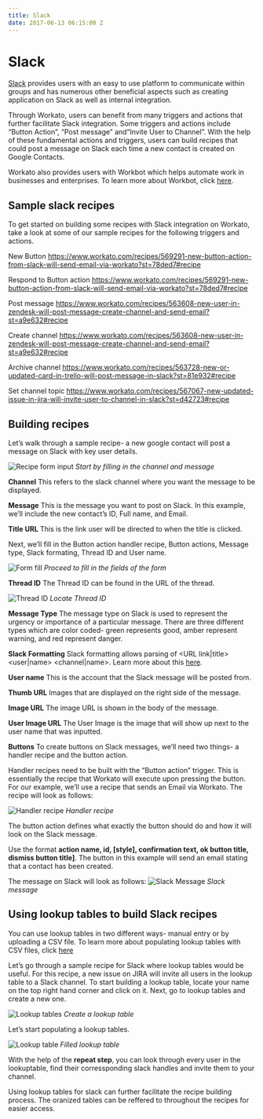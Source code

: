```yaml
---
title: Slack
date: 2017-06-13 06:15:00 Z
---
```

 
# Slack

[Slack](https://api.slack.com) provides users with an easy to use platform to communicate within groups and has numerous other beneficial aspects such as creating application on Slack as well as internal integration. 

Through Workato, users can benefit from many triggers and actions that further facilitate Slack integration. Some triggers and actions include “Button Action”, “Post message” and“Invite User to Channel”. With the help of these fundamental actions and triggers, users can build recipes that could post a message on Slack each time a new contact is created on Google Contacts.

Workato also provides users with Workbot which helps automate work in businesses and enterprises. To learn more about Workbot, click [here](https://www.workato.com/workbot-slack). 

## Sample slack recipes

To get started on building some recipes with Slack integration on Workato, take a look at some of our sample recipes for the following triggers and actions.

New Button
https://www.workato.com/recipes/569291-new-button-action-from-slack-will-send-email-via-workato?st=78ded7#recipe

Respond to Button action
https://www.workato.com/recipes/569291-new-button-action-from-slack-will-send-email-via-workato?st=78ded7#recipe

Post message
https://www.workato.com/recipes/563608-new-user-in-zendesk-will-post-message-create-channel-and-send-email?st=a9e632#recipe

Create channel
https://www.workato.com/recipes/563608-new-user-in-zendesk-will-post-message-create-channel-and-send-email?st=a9e632#recipe

Archive channel
https://www.workato.com/recipes/563728-new-or-updated-card-in-trello-will-post-message-in-slack?st=81e932#recipe

Set channel topic
https://www.workato.com/recipes/567067-new-updated-issue-in-jira-will-invite-user-to-channel-in-slack?st=d42723#recipe

## Building recipes

Let’s walk through a sample recipe- a new google contact will post a message on Slack with key user details. 

![Recipe form input](/assets/images/connectors/slack/input-boxes-msg.png)
*Start by filling in the channel and message*

**Channel**
This refers to the slack channel where you want the message to be displayed. 

**Message**
This is the message you want to post on Slack. In this example, we’ll include the new contact’s ID, Full name, and Email.

**Title URL**
This is the link user will be directed to when the title is clicked. 
 

Next, we’ll fill in the Button action handler recipe, Button actions, Message type, Slack formating, Thread ID and User name. 

![Form fill](/assets/images/connectors/slack/button-input.png)
*Proceed to fill in the fields of the form*

**Thread ID**
The Thread ID can be found in the URL of the thread. 

![Thread ID](/assets/images/connectors/slack/thread-id.png)
*Locate Thread ID*

**Message Type**
The message type on Slack is used to represent the urgency or importance of a particular message. There are three different types which are color coded- green represents good, amber represent warning, and red represent danger. 

**Slack Formatting**
Slack formatting allows parsing of <URL link|title> <user|name> <channel|name>. Learn more about this [here](https://api.slack.com/docs/message-formatting).

**User name**
This is the account that the Slack message will be posted from. 

**Thumb URL**
Images that are displayed on the right side of the message.

**Image URL**
The image URL is shown in the body of the message. 

**User Image URL**
The User Image is the image that will show up next to the user name that was inputted.

**Buttons**
To create buttons on Slack messages, we’ll need two things- a handler recipe and the button action.

Handler recipes need to be built with the “Button action” trigger. This is essentially the recipe that Workato will execute upon pressing the button. For our example, we’ll use a recipe that sends an Email via Workato. The recipe will look as follows:

![Handler recipe](/assets/images/connectors/slack/handler-recipe.png)
*Handler recipe*

The button action defines what exactly the button should do and how it will look on the Slack message. 

Use the format **action name, id, [style], confirmation text, ok button title, dismiss button title]**. The button in this example will send an email stating that a contact has been created.

The message on Slack will look as follows:
![Slack Message](/assets/images/connectors/slack/final.png)
*Slack message*

## Using lookup tables to build Slack recipes

You can use lookup tables in two different ways- manual entry or by uploading a CSV file.  To learn more about populating lookup tables with CSV files, click [here](http://docs.workato.com/features/lookup-tables.html#importing-an-existing-csv-file)

Let’s go through a sample recipe for Slack where lookup tables would be useful. For this recipe, a new issue on JIRA will invite all users in the lookup table to a Slack channel. To start building a lookup table, locate your name on the top right hand corner and click on it.  Next, go to lookup tables and create a new one. 

![Lookup tables](/assets/images/connectors/slack/create.gif)
*Create a lookup table*

Let’s start populating a lookup tables.

![Lookup table](/assets/images/connectors/slack/add-new.jpg)
*Filled lookup table*

With the help of the **repeat step**, you can look through every user in the lookuptable, find their corressponding slack handles and invite them to your channel.

Using lookup tables for slack can further facilitate the recipe building process. The oranized tables can be reffered to throughout the recipes for easier access. 
